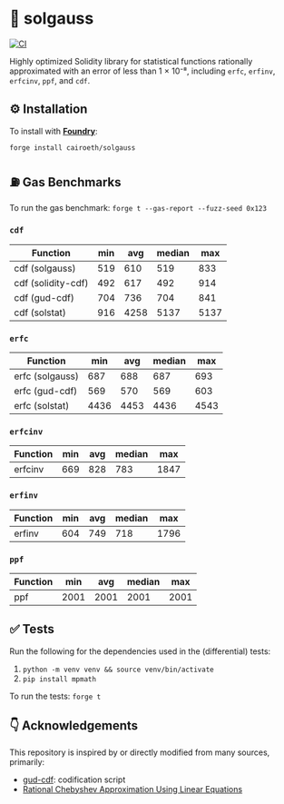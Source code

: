 # 🔎 solgauss

[![CI][ci-badge]][ci-url]

Highly optimized Solidity library for statistical functions rationally approximated with an error of less than 1 × 10⁻⁸, including `erfc`, `erfinv`, `erfcinv`, `ppf`, and `cdf`.

## ⚙️ Installation

To install with [**Foundry**](https://github.com/foundry-rs/foundry):

```sh
forge install cairoeth/solgauss
```

## ⛽ Gas Benchmarks

To run the gas benchmark: `forge t --gas-report --fuzz-seed 0x123`

### `cdf`

| Function           |  min |  avg | median |  max |
|--------------------|------|------|--------|------|
| cdf (solgauss)     |  519 |  610 |    519 |  833 |
| cdf (solidity-cdf) |  492 |  617 |    492 |  914 |
| cdf (gud-cdf)      |  704 |  736 |    704 |  841 |
| cdf (solstat)      |  916 | 4258 |   5137 | 5137 |

### `erfc`

| Function        |  min |  avg | median |  max |
|-----------------|------|------|--------|------|
| erfc (solgauss)   |  687 |  688 |    687 |  693 |
| erfc (gud-cdf)  |  569 |  570 |    569 |  603 |
| erfc (solstat)  | 4436 | 4453 |   4436 | 4543 |

### `erfcinv`

| Function |  min |  avg | median |  max |
|----------|------|------|--------|------|
| erfcinv  |  669 |  828 |    783 | 1847 |

### `erfinv`

| Function |  min |  avg | median |  max |
|----------|------|------|--------|------|
| erfinv   |  604 |  749 |    718 | 1796 |

### `ppf`

| Function |  min |  avg | median |  max |
|----------|------|------|--------|------|
| ppf      | 2001 | 2001 |   2001 | 2001 |

## ✅ Tests

Run the following for the dependencies used in the (differential) tests:

1. `python -m venv venv && source venv/bin/activate`
2. `pip install mpmath`

To run the tests: `forge t`

## 👇 Acknowledgements

This repository is inspired by or directly modified from many sources, primarily:

- [gud-cdf](https://github.com/Philogy/gud-cdf): codification script
- [Rational Chebyshev Approximation Using Linear Equations](https://link.springer.com/article/10.1007/BF02162506)

[ci-badge]: https://github.com/cairoeth/solgauss/actions/workflows/test.yml/badge.svg
[ci-url]: https://github.com/cairoeth/solgauss/actions/workflows/test.yml
